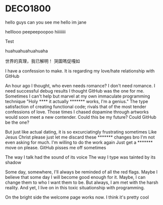 # DECO1800
hello guys can you see me 
hello im jane

helllooo peepeepoopoo
hiiiiiiii

Test

huahuahuahuahuaha

世界的真理，我已解明！
哭圖嗎促嘎如

I have a confession to make. 
It is regarding my love/hate relationship with GitHub 

An hour ago I thought, who even needs romance? 
I don't need romance. I need successful debug results
I thought GitHub was the one for me. 
Sometimes I can't help but marvel at my own immaculate programming technique
"Holy **** it actually ******* works, I'm a genius." 
The type satisfaction of creating functional code;
rivals that of the most tender confessions of love.
Those times I chased dopamine through artworks would soon meet a new contender.
Could this be my future? 
Could GitHub be the one?

But just like actual dating, it is so excurciatingly frustrating sometimes
Like Jesus Christ please just let me discard these ******* changes bro
I'm not even asking for much. I'm willing to do the work again
Just get a ******* move on please. 
GitHub pisses me off sometimes

The way I talk had the sound of its voice 
The way I type was tainted by its shadow 

Some day, somewhere, I'll always be reminded of all the red flags. 
Maybe I believe that some day I will become good enough for it.
Maybe, I can change them to who I want them to be.
But always, I am met with the harsh reality. 
And yet, I live on in this toxic situationship
with programming. 

On the bright side the welcome page works now. I think it's pretty cool